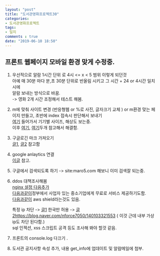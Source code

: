 ```yaml
---
layout: "post"
title: "도서관영화프로젝트30"
categories:
- 도서관영화프로젝트
tags:
- 일지   
comments : true
date: "2019-06-10 18:50"
---              
```


## 프론트 웹페이지 모바일 환경 맞게 수정중.    



1. 우선적으로 알람 1시간 단위 로 4시  <=  x <  5 범위 이렇게 되던것    
    아예 매 30분 마다 분,초 30분 단위로 반올림 시키고 그 시간 + 24 or 4시간 일치시에   
    알람 보내는 방식으로 바꿈.   
    -> 영화 2개 시간 조정해서 테스트 해봄.      

2. m에 맞춰 사이트 변경 (반응형웹 or %로 사진, 글자크기 교체 ) or m환경 맞는 페이지 만들고, 초반에 index 접속시 판단해서 보내기    
[여기](http://troy.labs.daum.net/ ) 들어가서 기기별 사이즈, 해상도 보는중.   
이후 [여기](http://webframeworks.kr/tutorials/bootstrap/), [여기](https://www.w3schools.com/howto/howto_css_aspect_ratio.asp)두개 참고해서 해결함.     

3. 구글로긴 마크 가져오기    
    [글1](https://codepen.io/jfgilbert/pen/LppbLz), [글2](https://developers.google.com/identity/branding-guidelines?hl=ko ) 참고함   
 

4. google anlaytics 연결    
    [이글](https://analytics.google.com/analytics/) 참고. 

5. 구글에서 검색되도록 하기    -> site:maro5.com 해보니 이미 검색잘 되는중.   

6. ddos 대책조사해봄   
    [nginx 설정 다음추가]( https://ysmanse.tistory.com/29)    
    [다음과같이](http://www.kisa.or.kr/business/violation/violation3_sub1.jsp )정부에서 사업자 있는 중소기업에게 무료로 서비스 제공하기도함.      
    [다음과같이](https://docs.aws.amazon.com/ko_kr/waf/latest/developerguide/ddos-overview.html  )      aws shield라는것도 있음.     

    특정 ip 차단 -> [글1]( http://www.ysh.kr/2015/01/ip-nginx.html  )
    한국만 허용 -> [글2]()https://blog.naver.com/nforce7050/140103321553  ( 이것 근데 내부 가상 ip도 차단 된다함.)   
    sql 인젝션, xss 스크립트 공격  등도 조사해 봐야 할것 같음. 

7. 프론트의  console.log 다끄기 . 
8. 도서관 공지사항 속성 추가, 내용 get_info에 업데이트 및 알람메일에 첨부.
